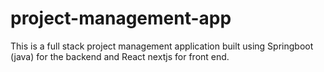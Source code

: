 # project-management-app
This is a full stack project management application built using Springboot (java) for the backend and React nextjs for front end.
